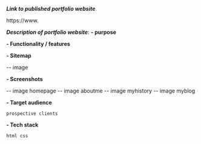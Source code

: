 ***Link to published portfolio website***

https://www.

***Description of portfolio website***:
**- purpose**

**- Functionality / features**

**- Sitemap**

-- image

**- Screenshots**

-- image homepage
-- image aboutme
-- image myhistory
-- image myblog


**- Target audience**

    prospective clients

**- Tech stack**

    html css